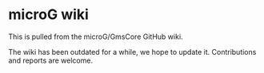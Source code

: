 # microG wiki

This is pulled from the microG/GmsCore GitHub wiki.

The wiki has been outdated for a while, we hope to update it. Contributions and reports are welcome.